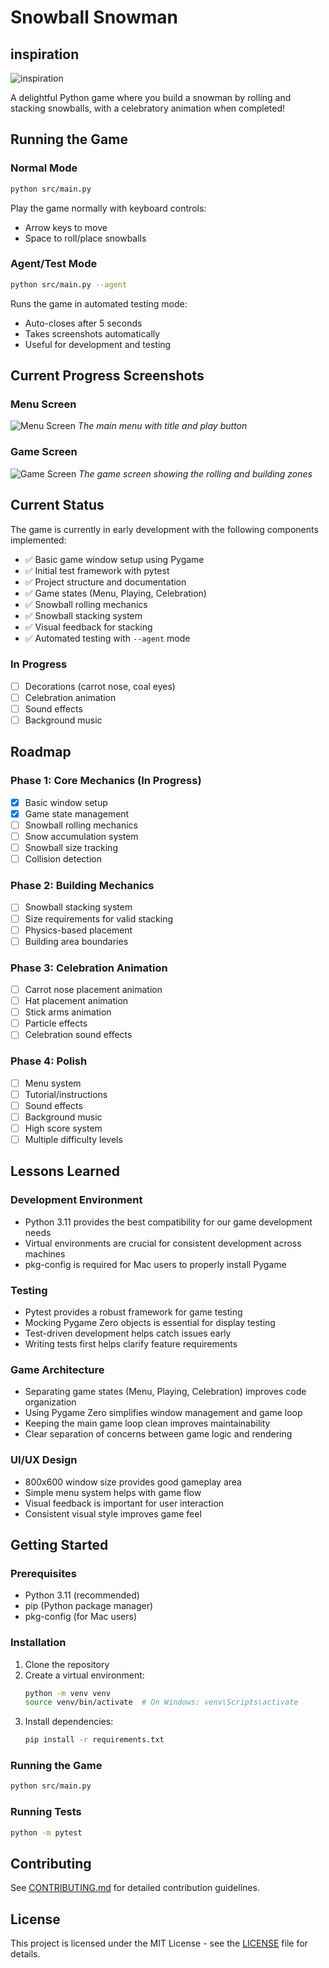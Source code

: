 # Snowball Snowman

## inspiration

![inspiration](assets/20250111133309.png)

A delightful Python game where you build a snowman by rolling and stacking snowballs, with a celebratory animation when completed!

## Running the Game

### Normal Mode
```bash
python src/main.py
```
Play the game normally with keyboard controls:
- Arrow keys to move
- Space to roll/place snowballs

### Agent/Test Mode
```bash
python src/main.py --agent
```
Runs the game in automated testing mode:
- Auto-closes after 5 seconds
- Takes screenshots automatically
- Useful for development and testing

## Current Progress Screenshots

### Menu Screen
![Menu Screen](test_screenshots/menu.png)
*The main menu with title and play button*

### Game Screen
![Game Screen](test_screenshots/game_start.png)
*The game screen showing the rolling and building zones*

## Current Status

The game is currently in early development with the following components implemented:
- ✅ Basic game window setup using Pygame
- ✅ Initial test framework with pytest
- ✅ Project structure and documentation
- ✅ Game states (Menu, Playing, Celebration)
- ✅ Snowball rolling mechanics
- ✅ Snowball stacking system
- ✅ Visual feedback for stacking
- ✅ Automated testing with `--agent` mode

### In Progress
- [ ] Decorations (carrot nose, coal eyes)
- [ ] Celebration animation
- [ ] Sound effects
- [ ] Background music

## Roadmap

### Phase 1: Core Mechanics (In Progress)
- [x] Basic window setup
- [x] Game state management
- [ ] Snowball rolling mechanics
- [ ] Snow accumulation system
- [ ] Snowball size tracking
- [ ] Collision detection

### Phase 2: Building Mechanics
- [ ] Snowball stacking system
- [ ] Size requirements for valid stacking
- [ ] Physics-based placement
- [ ] Building area boundaries

### Phase 3: Celebration Animation
- [ ] Carrot nose placement animation
- [ ] Hat placement animation
- [ ] Stick arms animation
- [ ] Particle effects
- [ ] Celebration sound effects

### Phase 4: Polish
- [ ] Menu system
- [ ] Tutorial/instructions
- [ ] Sound effects
- [ ] Background music
- [ ] High score system
- [ ] Multiple difficulty levels

## Lessons Learned

### Development Environment
- Python 3.11 provides the best compatibility for our game development needs
- Virtual environments are crucial for consistent development across machines
- pkg-config is required for Mac users to properly install Pygame

### Testing
- Pytest provides a robust framework for game testing
- Mocking Pygame Zero objects is essential for display testing
- Test-driven development helps catch issues early
- Writing tests first helps clarify feature requirements

### Game Architecture
- Separating game states (Menu, Playing, Celebration) improves code organization
- Using Pygame Zero simplifies window management and game loop
- Keeping the main game loop clean improves maintainability
- Clear separation of concerns between game logic and rendering

### UI/UX Design
- 800x600 window size provides good gameplay area
- Simple menu system helps with game flow
- Visual feedback is important for user interaction
- Consistent visual style improves game feel

## Getting Started

### Prerequisites
- Python 3.11 (recommended)
- pip (Python package manager)
- pkg-config (for Mac users)

### Installation
1. Clone the repository
2. Create a virtual environment:
   ```bash
   python -m venv venv
   source venv/bin/activate  # On Windows: venv\Scripts\activate
   ```
3. Install dependencies:
   ```bash
   pip install -r requirements.txt
   ```

### Running the Game
```bash
python src/main.py
```

### Running Tests
```bash
python -m pytest
```

## Contributing
See [CONTRIBUTING.md](CONTRIBUTING.md) for detailed contribution guidelines.

## License
This project is licensed under the MIT License - see the [LICENSE](LICENSE) file for details.
